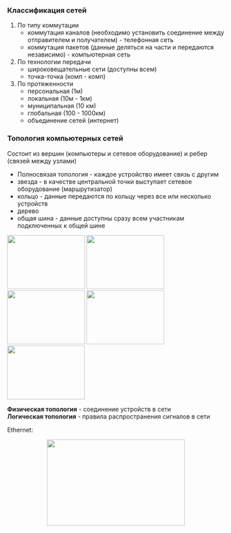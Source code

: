 ### Классификация сетей

1. По типу коммутации
   - коммутация каналов (необходимо установить соединение между отправителем и получателем) - телефонная сеть
   - коммутация пакетов (данные деляться на части и передаются независимо) - компьютерная сеть
2. По технологии передачи
   - широковещательные сети (доступны всем)
   - точка-точка (комп - комп)
3. По протяженности
   - персональная (1м)
   - локальная (10м - 1км)
   - муниципальная (10 км)
   - глобальная (100 - 1000км)
   - объединение сетей (интернет)

### Топология компьютерных сетей
Состоит из вершин (компьютеры и сетевое оборудование) и ребер (связей между узлами)
- Полносвязая топология - каждое устройство имеет связь с другим
- звезда - в качестве центральной точки выступает сетевое оборудование (маршрутизатор)
- кольцо - данные передаются по кольцу через все или несколько устройств
- дерево
- общая шина - данные доступны сразу всем участникам подключенных к общей шине

<div align="left">
  <img width="180" height="125" src="https://github.com/sxexesx/learn-backend/assets/23579498/a804bc80-4830-49b8-bd57-1830fc2a1bef">
  <img width="180" height="125" src="https://github.com/sxexesx/learn-backend/assets/23579498/c6e3e109-2443-4e27-ad2e-5d8d7a227fa9">
  <img width="180" height="125" src="https://github.com/sxexesx/learn-backend/assets/23579498/d3bf6077-d95a-41e0-8b14-4602db38d931">
  <img width="180" height="125" src="https://github.com/sxexesx/learn-backend/assets/23579498/7b92ff64-d773-453f-9368-09cd0ce84c8c">
  <img width="180" height="125" src="https://github.com/sxexesx/learn-backend/assets/23579498/ed0ccb8b-2951-43c2-a142-d2e8edb8cf89">
</div>

**Физическая топология** - соединение устройств в сети  
**Логическая топология** - правила распространения сигналов в сети  

Ethernet:  
<div align="center">
  <img width="320" height="200" src="https://github.com/sxexesx/learn-backend/assets/23579498/8692d186-3749-4fc2-9231-9af454f39c71">
</div>
